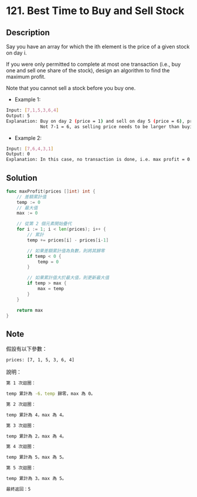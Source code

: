 # 121. Best Time to Buy and Sell Stock

## Description

Say you have an array for which the ith element is the price of a given stock on day i.

If you were only permitted to complete at most one transaction (i.e., buy one and sell one share of the stock), design an algorithm to find the maximum profit.

Note that you cannot sell a stock before you buy one.

- Example 1:

```BASH
Input: [7,1,5,3,6,4]
Output: 5
Explanation: Buy on day 2 (price = 1) and sell on day 5 (price = 6), profit = 6-1 = 5.
             Not 7-1 = 6, as selling price needs to be larger than buying price.
```

- Example 2:

```BASH
Input: [7,6,4,3,1]
Output: 0
Explanation: In this case, no transaction is done, i.e. max profit = 0.
```

## Solution

```GO
func maxProfit(prices []int) int {
	// 差額累計值
	temp := 0
	// 最大值
	max := 0

	// 從第 2 個元素開始疊代
	for i := 1; i < len(prices); i++ {
		// 累計
		temp += prices[i] - prices[i-1]

		// 如果差額累計值為負數，則將其歸零
		if temp < 0 {
			temp = 0
		}

		// 如果累計值大於最大值，則更新最大值
		if temp > max {
			max = temp
		}
	}

	return max
}
```

## Note

假設有以下參數：

```BASH
prices: [7, 1, 5, 3, 6, 4]
```

說明：

```BASH
第 1 次迴圈：

temp 累計為 -6，temp 歸零，max 為 0。

第 2 次迴圈：

temp 累計為 4，max 為 4。

第 3 次迴圈：

temp 累計為 2，max 為 4。

第 4 次迴圈：

temp 累計為 5，max 為 5。

第 5 次迴圈：

temp 累計為 3，max 為 5。

最終返回：5
```
